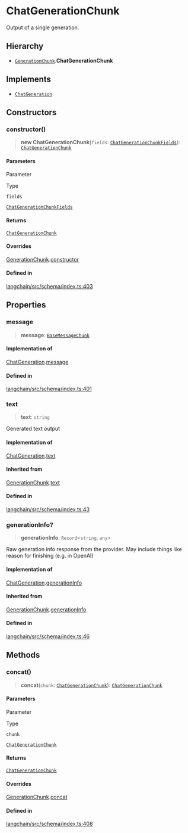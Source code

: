 ChatGenerationChunk
===================

Output of a single generation.

Hierarchy[](#hierarchy "Direct link to Hierarchy")
---------------------------------------------------

*   [`GenerationChunk`](/docs/api/schema/classes/GenerationChunk).**ChatGenerationChunk**

Implements[](#implements "Direct link to Implements")
------------------------------------------------------

*   [`ChatGeneration`](/docs/api/schema/interfaces/ChatGeneration)

Constructors[](#constructors "Direct link to Constructors")
------------------------------------------------------------

### constructor()[](#constructor "Direct link to constructor()")

> **new ChatGenerationChunk**(`fields`: [`ChatGenerationChunkFields`](/docs/api/schema/types/ChatGenerationChunkFields)): [`ChatGenerationChunk`](/docs/api/schema/classes/ChatGenerationChunk)

#### Parameters[](#parameters "Direct link to Parameters")

Parameter

Type

`fields`

[`ChatGenerationChunkFields`](/docs/api/schema/types/ChatGenerationChunkFields)

#### Returns[](#returns "Direct link to Returns")

[`ChatGenerationChunk`](/docs/api/schema/classes/ChatGenerationChunk)

#### Overrides[](#overrides "Direct link to Overrides")

[GenerationChunk](/docs/api/schema/classes/GenerationChunk).[constructor](/docs/api/schema/classes/GenerationChunk#constructor)

#### Defined in[](#defined-in "Direct link to Defined in")

[langchain/src/schema/index.ts:403](https://github.com/hwchase17/langchainjs/blob/1c1274d/langchain/src/schema/index.ts#L403)

Properties[](#properties "Direct link to Properties")
------------------------------------------------------

### message[](#message "Direct link to message")

> **message**: [`BaseMessageChunk`](/docs/api/schema/classes/BaseMessageChunk)

#### Implementation of[](#implementation-of "Direct link to Implementation of")

[ChatGeneration](/docs/api/schema/interfaces/ChatGeneration).[message](/docs/api/schema/interfaces/ChatGeneration#message)

#### Defined in[](#defined-in-1 "Direct link to Defined in")

[langchain/src/schema/index.ts:401](https://github.com/hwchase17/langchainjs/blob/1c1274d/langchain/src/schema/index.ts#L401)

### text[](#text "Direct link to text")

> **text**: `string`

Generated text output

#### Implementation of[](#implementation-of-1 "Direct link to Implementation of")

[ChatGeneration](/docs/api/schema/interfaces/ChatGeneration).[text](/docs/api/schema/interfaces/ChatGeneration#text)

#### Inherited from[](#inherited-from "Direct link to Inherited from")

[GenerationChunk](/docs/api/schema/classes/GenerationChunk).[text](/docs/api/schema/classes/GenerationChunk#text)

#### Defined in[](#defined-in-2 "Direct link to Defined in")

[langchain/src/schema/index.ts:43](https://github.com/hwchase17/langchainjs/blob/1c1274d/langchain/src/schema/index.ts#L43)

### generationInfo?[](#generationinfo "Direct link to generationInfo?")

> **generationInfo**: `Record`<`string`, `any`\>

Raw generation info response from the provider. May include things like reason for finishing (e.g. in OpenAI)

#### Implementation of[](#implementation-of-2 "Direct link to Implementation of")

[ChatGeneration](/docs/api/schema/interfaces/ChatGeneration).[generationInfo](/docs/api/schema/interfaces/ChatGeneration#generationinfo)

#### Inherited from[](#inherited-from-1 "Direct link to Inherited from")

[GenerationChunk](/docs/api/schema/classes/GenerationChunk).[generationInfo](/docs/api/schema/classes/GenerationChunk#generationinfo)

#### Defined in[](#defined-in-3 "Direct link to Defined in")

[langchain/src/schema/index.ts:46](https://github.com/hwchase17/langchainjs/blob/1c1274d/langchain/src/schema/index.ts#L46)

Methods[](#methods "Direct link to Methods")
---------------------------------------------

### concat()[](#concat "Direct link to concat()")

> **concat**(`chunk`: [`ChatGenerationChunk`](/docs/api/schema/classes/ChatGenerationChunk)): [`ChatGenerationChunk`](/docs/api/schema/classes/ChatGenerationChunk)

#### Parameters[](#parameters-1 "Direct link to Parameters")

Parameter

Type

`chunk`

[`ChatGenerationChunk`](/docs/api/schema/classes/ChatGenerationChunk)

#### Returns[](#returns-1 "Direct link to Returns")

[`ChatGenerationChunk`](/docs/api/schema/classes/ChatGenerationChunk)

#### Overrides[](#overrides-1 "Direct link to Overrides")

[GenerationChunk](/docs/api/schema/classes/GenerationChunk).[concat](/docs/api/schema/classes/GenerationChunk#concat)

#### Defined in[](#defined-in-4 "Direct link to Defined in")

[langchain/src/schema/index.ts:408](https://github.com/hwchase17/langchainjs/blob/1c1274d/langchain/src/schema/index.ts#L408)